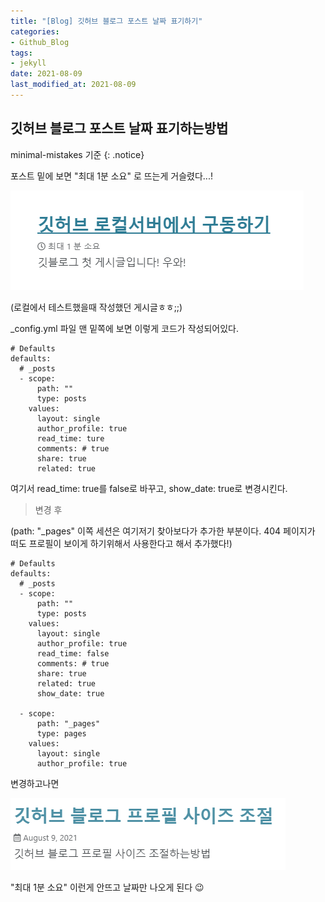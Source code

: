 ```yaml
---
title: "[Blog] 깃허브 블로그 포스트 날짜 표기하기"
categories:
- Github_Blog
tags: 
- jekyll
date: 2021-08-09
last_modified_at: 2021-08-09
---
```



## 깃허브 블로그 포스트 날짜 표기하는방법

minimal-mistakes 기준
{: .notice}



포스트 밑에 보면 "최대 1분 소요" 로 뜨는게 거슬렸다...!

![img](/image/positing_date_showing_how_to.png)

(로컬에서 테스트했을때 작성했던 게시글ㅎㅎ;;)


_config.yml 파일 맨 밑쪽에 보면 이렇게 코드가 작성되어있다.

```
# Defaults
defaults:
  # _posts
  - scope:
      path: ""
      type: posts
    values:
      layout: single
      author_profile: true
      read_time: ture
      comments: # true
      share: true
      related: true
```

여기서 read_time: true를 false로 바꾸고,
show_date: true로 변경시킨다.

> 변경 후

(path: "_pages" 이쪽 세션은 여기저기 찾아보다가 추가한 부분이다.
404 페이지가 떠도 프로필이 보이게 하기위해서 사용한다고 해서 추가했다!)

```
# Defaults
defaults:
  # _posts
  - scope:
      path: ""
      type: posts
    values:
      layout: single
      author_profile: true
      read_time: false
      comments: # true
      share: true
      related: true
      show_date: true

  - scope:
      path: "_pages"
      type: pages
    values:
      layout: single
      author_profile: true
```

변경하고나면 

![img](/image/positing_date_showing_how_to_result.PNG)

"최대 1분 소요" 이런게 안뜨고 날짜만 나오게 된다 😉

